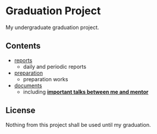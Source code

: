 # Graduation Project

My undergraduate graduation project.

## Contents

- [reports](/reports)
  - daily and periodic reports
- [preparation](/preparation)
  - preparation works
- [documents](/docs)
  - including [**important talks between me and mentor**](docs/important-talks.md)

## License

Nothing from this project shall be used until my graduation.